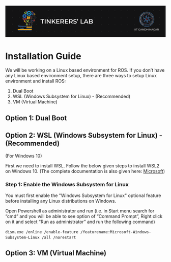 ![image](../images/TL_Header.png)

# Installation Guide

We will be working on a Linux based environment for ROS. If you don’t have any Linux based environment setup, there are three ways to setup Linux environment and install ROS: <br>

1. Dual Boot
2. WSL (Windows Subsystem for Linux) - (Recommended)
3. VM (Virtual Machine)

## **Option 1: Dual Boot**

## **Option 2: WSL (Windows Subsystem for Linux) - (Recommended)**
(For Windows 10)

First we need to install WSL. Follow the below given steps to install WSL2 on Windows 10. (The complete documentation is also given here: [Microsoft](https://docs.microsoft.com/en-us/windows/wsl/install-win10))

### **Step 1: Enable the Windows Subsystem for Linux**

You must first enable the "Windows Subsystem for Linux" optional feature before installing any Linux distributions on Windows.

Open Powershell as administrator and run (i.e. in Start menu search for “cmd” and you will be able to see option of “Command Prompt”, Right click on it and select “Run as administrator” and run the following command)

`dism.exe /online /enable-feature /featurename:Microsoft-Windows-Subsystem-Linux /all /norestart`

## **Option 3: VM (Virtual Machine)**